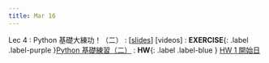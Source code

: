 ```yaml
---
title: Mar 16
---
```


Lec 4
: Python 基礎大練功！（二）
  : [[slides](https://docs.google.com/presentation/d/1JjM4IuP8g92LfrTd1RIwQokAwELKgtukUcOyx8FGBnU/edit?usp=sharing)] [videos]
: **EXERCISE**{: .label .label-purple }[Python 基礎練習（二）](https://drive.google.com/file/d/1COeycFjjbSqAn_epHmYXs7uVRk_EvNuH/view?usp=sharing)
: **HW**{: .label .label-blue } [HW 1 開始日](/2022/announcements/)

